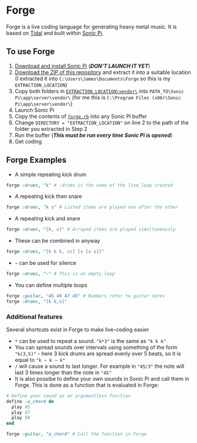 # Forge
Forge is a live coding language for generating heavy metal music. It is based on [Tidal](https://github.com/tidalcycles/Tidal) and built within [Sonic Pi](https://github.com/samaaron/sonic-pi).

## To use Forge
1. [Download and install Sonic Pi](http://sonic-pi.net/ "Download Sonic Pi") (**_DON'T LAUNCH IT YET_**)
2. [Download the ZIP of this repository](https://github.com/RusticFlare/Forge/archive/master.zip "Download Forge") and extract it into a suitable location (I extracted it into `C:\Users\James\Documents\Forge` so this is my `EXTRACTION_LOCATION`)
3. Copy both folders in [`EXTRACTION_LOCATION\vendor\`](vendor/) into `PATH_TO\Sonic Pi\app\server\vendor\` (for me this is `C:\Program Files (x86)\Sonic Pi\app\server\vendor\`)
4. Launch Sonic Pi
5. Copy the contents of [`forge.rb`](forge.rb) into any Sonic Pi buffer
6. Change `DIRECTORY = "EXTRACTION_LOCATION"` on line 2 to the path of the folder you extracted in Step 2
7. Run the buffer (**_This must be run every time Sonic Pi is opened_**)
8. Get coding

## Forge Examples
* A simple repeating kick drum
```ruby
forge :drums, "k" # :drums is the name of the live_loop created
```
* A repeating kick then snare
```ruby
forge :drums, "k s" # Listed items are played one after the other
```
* A repeating kick and snare
```ruby
forge :drums, "[k, s]" # Arrayed items are played simultaneously
```
* These can be combined in anyway
```ruby
forge :drums, "[k k k, cc] [s [s s]]"
```
* `~` can be used for silence
```ruby
forge :drums, "~" # This is an empty loop 
```
* You can define multiple loops
```ruby
forge :guitar, "45 49 47 45" # Numbers refer to guitar notes
forge :drums, "[k k,s]"
```
### Additional features
Several shortcuts exist in Forge to make live-coding easier

* `*` can be used to repeat a sound. `"k*3"` is the same as `"k k k"`
* You can spread sounds over intervals using something of the form `"k(3,5)"` - here 3 kick drums are spread evenly over 5 beats, so it is equal to `"k ~ k ~ k"`
* `/` will cause a sound to last longer. For example in `"45/3"` the note will last 3 times longer than the note in `"45"`
* It is also possibe to define your own sounds in Sonic Pi and call them in Forge. This is done as a function that is evaluated in Forge:
```ruby
# Define your sound as an argumentless function
define :a_chord do
  play 45
  play 47
  play 50
end

forge :guitar, "a_chord" # Call the function in Forge
```
